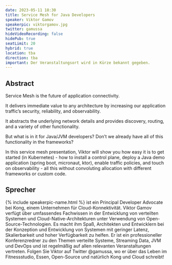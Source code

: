 ```yaml
---
date: 2023-05-11 18:30
title: Service Mesh for Java Developers
speaker: Viktor Gamov
speakerpic: viktorgamov.jpg
twitter: gamussa
hideVideoRecording: false
hidePub: true
seatLimit: 20
hybrid: true
location: tba
direction: tba
important: Der Veranstaltungsort wird in Kürze bekannt gegeben.
---
```


## Abstract

Service Mesh is the future of application connectivity.

It delivers immediate value to any architecture by increasing our application traffic’s security, reliability, and observability.

It abstracts the underlying network details and provides discovery, routing, and a variety of other functionality.

But what is in it for Java/JVM developers? Don’t we already have all of this functionality in the frameworks?

In this service mesh presentation, Viktor will show you how easy it is to get started (in Kubernetes) - how to install a control plane, deploy a Java demo application (spring boot, micronaut, ktor), enable traffic policies, and touch on observability - all this without convoluting allocation with different frameworks or custom code.

## Sprecher

{% include speakerpic-name.html %} ist ein Principal Developer Advocate bei Kong, einem Unternehmen für Cloud-Konnektivität. Viktor Gamov verfügt über umfassendes Fachwissen in der Entwicklung von verteilten Systemen und Cloud-Native-Architekturen unter Verwendung von Open-Source-Technologien. Es macht ihm Spaß, Architekten und Entwicklern bei der Konzeption und Entwicklung von Systemen mit geringer Latenz, Skalierbarkeit und hoher Verfügbarkeit zu helfen. Er ist ein professioneller Konferenzredner zu den Themen verteilte Systeme, Streaming Data, JVM und DevOps und ist regelmäßig auf allen relevanten Veranstaltungen vertreten. Folgen Sie Viktor auf Twitter @gamussa, wo er über das Leben im Fitnessstudio, Essen, Open-Source und natürlich Kong und Cloud schreibt!
